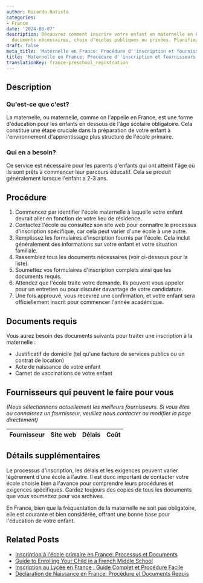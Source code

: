 ```yaml
---
author: Ricardo Batista
categories:
- France
date: '2024-06-07'
description: Découvrez comment inscrire votre enfant en maternelle en France. Procédure,
  documents nécessaires, choix d'écoles publiques ou privées. Planifiez à l'avance!
draft: false
meta_title: 'Maternelle en France: Procédure d''inscription et fournisseurs'
title: 'Maternelle en France: Procédure d''inscription et fournisseurs'
translationKey: france-preschool_registration
---
```


## Description
### Qu'est-ce que c'est?
La maternelle, ou maternelle, comme on l'appelle en France, est une forme d'éducation pour les enfants en dessous de l'âge scolaire obligatoire. Cela constitue une étape cruciale dans la préparation de votre enfant à l'environnement d'apprentissage plus structuré de l'école primaire.

### Qui en a besoin?
Ce service est nécessaire pour les parents d'enfants qui ont atteint l'âge où ils sont prêts à commencer leur parcours éducatif. Cela se produit généralement lorsque l'enfant a 2-3 ans.

## Procédure
1. Commencez par identifier l'école maternelle à laquelle votre enfant devrait aller en fonction de votre lieu de résidence.
2. Contactez l'école ou consultez son site web pour connaître le processus d'inscription spécifique, car cela peut varier d'une école à une autre.
3. Remplissez les formulaires d'inscription fournis par l'école. Cela inclut généralement des informations sur votre enfant et votre situation familiale.
4. Rassemblez tous les documents nécessaires (voir ci-dessous pour la liste).
5. Soumettez vos formulaires d'inscription complets ainsi que les documents requis.
6. Attendez que l'école traite votre demande. Ils peuvent vous appeler pour un entretien ou pour discuter davantage de votre candidature.
7. Une fois approuvé, vous recevrez une confirmation, et votre enfant sera officiellement inscrit pour commencer l'année académique.

## Documents requis
Vous aurez besoin des documents suivants pour traiter une inscription à la maternelle :

- Justificatif de domicile (tel qu'une facture de services publics ou un contrat de location)
- Acte de naissance de votre enfant
- Carnet de vaccinations de votre enfant

## Fournisseurs qui peuvent le faire pour vous

_(Nous sélectionnons actuellement les meilleurs fournisseurs. Si vous êtes ou connaissez un fournisseur, veuillez nous contacter ou modifier la page directement)_

| Fournisseur     |     Site web    |     Délais       |       Coût       |
| :-------------: | :-------------: |  :-------------: | :-------------: |

## Détails supplémentaires
Le processus d'inscription, les délais et les exigences peuvent varier légèrement d'une école à l'autre. Il est donc important de contacter votre école choisie bien à l'avance pour comprendre leurs procédures et exigences spécifiques. Gardez toujours des copies de tous les documents que vous soumettez pour vos archives.

En France, bien que la fréquentation de la maternelle ne soit pas obligatoire, elle est courante et bien considérée, offrant une bonne base pour l'éducation de votre enfant.
## Related Posts

- [Inscription à l'école primaire en France: Processus et Documents](https://tramitit.com/fr/guides/france/inscription_a_lecole_primaire/)
- [Guide to Enrolling Your Child in a French Middle School](https://tramitit.com/fr/guides/france/inscription_au_college/)
- [Inscription au Lycée en France : Guide Complet et Procédure Facile](https://tramitit.com/fr/guides/france/inscription_au_lycee/)
- [Déclaration de Naissance en France: Procédure et Documents Requis](https://tramitit.com/fr/guides/france/declaration_de_naissance/)